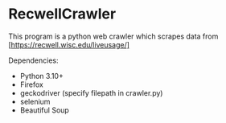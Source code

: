 # RecwellCrawler
This program is a python web crawler which scrapes data from [https://recwell.wisc.edu/liveusage/]

Dependencies:
- Python 3.10+
- Firefox
- geckodriver (specify filepath in crawler.py)
- selenium
- Beautiful Soup
